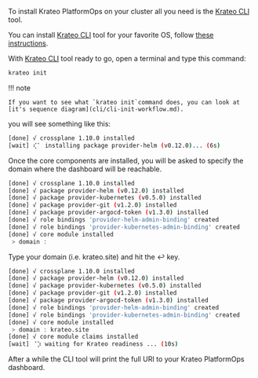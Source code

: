 To install Krateo PlatformOps on your cluster all you need is the [Krateo CLI](cli/cli-overview.md) tool.

You can install [Krateo CLI](cli/cli-overview.md) tool for your favorite OS, follow [these instructions](cli/cli-install.md).

With [Krateo CLI](cli/cli-overview.md) tool ready to go, open a terminal and type this command:

```sh
krateo init
```

!!! note

    If you want to see what `krateo init`command does, you can look at [it's sequence diagram](cli/cli-init-workflow.md).

you will see something like this:

```sh
[done] √ crossplane 1.10.0 installed               
[wait] ⢎⠁ installing package provider-helm (v0.12.0)... (6s)
```

Once the core components are installed, you will be asked to specify the domain where the dashboard will be reachable.

```sh
[done] √ crossplane 1.10.0 installed               
[done] √ package provider-helm (v0.12.0) installed               
[done] √ package provider-kubernetes (v0.5.0) installed               
[done] √ package provider-git (v1.2.0) installed               
[done] √ package provider-argocd-token (v1.3.0) installed               
[done] √ role bindings 'provider-helm-admin-binding' created                 
[done] √ role bindings 'provider-kubernetes-admin-binding' created                 
[done] √ core module installed            
 > domain :           
```

Type your domain (i.e. krateo.site) and hit the :leftwards_arrow_with_hook: key.

```sh
[done] √ crossplane 1.10.0 installed               
[done] √ package provider-helm (v0.12.0) installed               
[done] √ package provider-kubernetes (v0.5.0) installed               
[done] √ package provider-git (v1.2.0) installed               
[done] √ package provider-argocd-token (v1.3.0) installed               
[done] √ role bindings 'provider-helm-admin-binding' created                 
[done] √ role bindings 'provider-kubernetes-admin-binding' created                 
[done] √ core module installed            
 > domain : krateo.site
[done] √ core module claims installed                
[wait] ⠈⡱ waiting for Krateo readiness ... (10s)
```

After a while the CLI tool will print the full URI to your Krateo PlatformOps dashboard. 